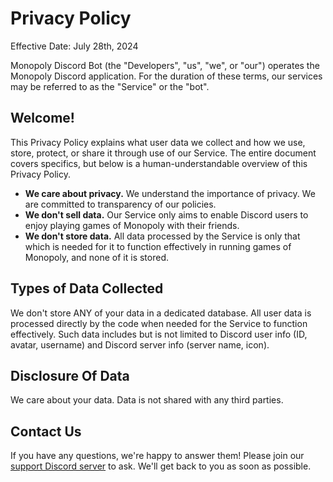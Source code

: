 # Privacy Policy
Effective Date: July 28th, 2024

Monopoly Discord Bot (the "Developers", "us", "we", or "our") operates the Monopoly Discord application. For the duration of these terms, our services may be referred to as the "Service" or the "bot".

## Welcome!
This Privacy Policy explains what user data we collect and how we use, store, protect, or share it through use of our Service. The entire document covers specifics, but below is a human-understandable overview of this Privacy Policy.

- **We care about privacy.** We understand the importance of privacy. We are committed to transparency of our policies.
- **We don't sell data.** Our Service only aims to enable Discord users to enjoy playing games of Monopoly with their friends.
- **We don't store data.** All data processed by the Service is only that which is needed for it to function effectively in running games of Monopoly, and none of it is stored.

## Types of Data Collected
We don't store ANY of your data in a dedicated database. All user data is processed directly by the code when needed for the Service to function effectively. Such data includes but is not limited to Discord user info (ID, avatar, username) and Discord server info (server name, icon).

## Disclosure Of Data
We care about your data. Data is not shared with any third parties.

## Contact Us
If you have any questions, we're happy to answer them! Please join our [support Discord server](https://discord.gg/TqUhNYQTX2) to ask. We'll get back to you as soon as possible.
